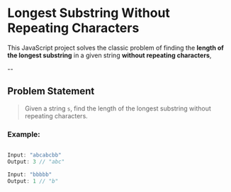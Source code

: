 # Longest Substring Without Repeating Characters

This JavaScript project solves the classic problem of finding the **length of the longest substring** in a given string **without repeating characters**,

--

## Problem Statement

> Given a string `s`, find the length of the longest substring without repeating characters.

###  Example:

```javascript

Input: "abcabcbb"
Output: 3 // "abc"

Input: "bbbbb"
Output: 1 // "b"
